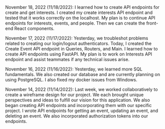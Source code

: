 November 18, 2022 (11/18/2022):
I learned how to create API endpoints for create and get interests. I created my create interests API endpoint and tested that it works correctly on the localhost. My plan is to continue API endpoints for interests, events, and people. Then we can create the front-end React components.

November 17, 2022 (11/17/2022):
Yesterday, we troubleshot problems related to creating our login/logout authenticators. Today, I created the Create Event API endpoint in Queries, Routers, and Main. I learned how to create API endpoints using FastAPI. My plan is to work on Interests API endpoint and assist teammates if any technical issues arise.

November 16, 2022 (11/16/2022):
Yesterday, we learned more SQL fundamentals. We also created our database and are currently planning on using PostgreSQL. I also fixed my docker issues from Windows.

November 14, 2022 (11/14/2022):
Last week, we worked collaboratively to create a wireframe design for our project. We each brought unique perspectives and ideas to fulfill our vision for this application. We also began creating API endpoints and incorporating them with our specific project. I wrote API endpoints for getting an event, updating an event, and deleting an event. We also incorporated authorization tokens into our endpoints.
